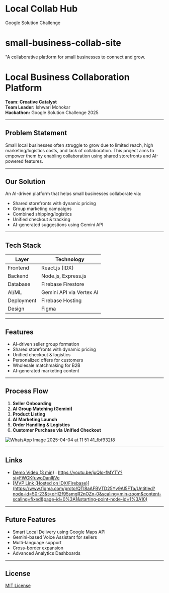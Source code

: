 # Local Collab Hub
 Google Solution Challenge

 # small-business-collab-site
"A collaborative platform for small businesses to connect and grow.
#  Local Business Collaboration Platform

**Team: Creative Catalyst**  
**Team Leader:** Ishwari Mohokar  
**Hackathon:** Google Solution Challenge 2025

---

##  Problem Statement

Small local businesses often struggle to grow due to limited reach, high marketing/logistics costs, and lack of collaboration. This project aims to empower them by enabling collaboration using shared storefronts and AI-powered features.

---

##  Our Solution

An AI-driven platform that helps small businesses collaborate via:

- Shared storefronts with dynamic pricing
- Group marketing campaigns
- Combined shipping/logistics
- Unified checkout & tracking
- AI-generated suggestions using Gemini API

---

##  Tech Stack

| Layer        | Technology                     |
|--------------|--------------------------------|
| Frontend     | React.js (IDX)                 |
| Backend      | Node.js, Express.js            |
| Database     | Firebase Firestore             |
| AI/ML        | Gemini API via Vertex AI       |
| Deployment   | Firebase Hosting               |
| Design       | Figma                          |

---

##  Features

-  AI-driven seller group formation  
-  Shared storefronts with dynamic pricing  
-  Unified checkout & logistics  
-  Personalized offers for customers  
-  Wholesale matchmaking for B2B  
-  AI-generated marketing content

---

##  Process Flow

1. **Seller Onboarding**  
2. **AI Group Matching (Gemini)**  
3. **Product Listing**  
4. **AI Marketing Launch**  
5. **Order Handling & Logistics**  
6. **Customer Purchase via Unified Checkout**

![WhatsApp Image 2025-04-04 at 11 51 41_fbf932f8](https://github.com/user-attachments/assets/5dcbec86-9d96-421b-abcd-ed525d020238)


---

##  Links

-  [Demo Video (3 min)](#) : https://youtu.be/juQIo-fMYTY?si=FWGKfuwoDanlIjVe
-  [[MVP Link (Hosted on IDX/Firebase)](#)][(https://www.figma.com/proto/QTI8aAFBVTD25Yv9AI5FTa/Untitled?node-id=50-23&t=oHI2f95smgR2nOZn-0&scaling=min-zoom&content-scaling=fixed&page-id=0%3A1&starting-point-node-id=1%3A10)](https://www.figma.com/proto/QTI8aAFBVTD25Yv9AI5FTa/Local_Collab_Hub(Creative-Catalyst)?node-id=0-1&t=hBYB5k7Ox8MSZWe4-1)

---

##  Future Features

- Smart Local Delivery using Google Maps API  
- Gemini-based Voice Assistant for sellers  
- Multi-language support  
- Cross-border expansion  
- Advanced Analytics Dashboards

---

##  License

[MIT License](LICENSE)


